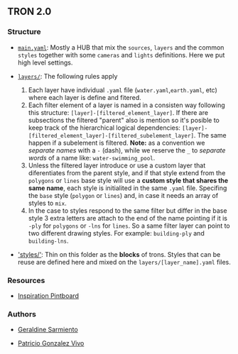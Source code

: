 ## TRON 2.0

### Structure

- [`main.yaml`](scene/main.yaml): Mostly a HUB that mix the `sources`, `layers` and the common `styles` together with some `cameras` and `lights` definitions. Here we put high level settings.
 - [`layers/`](scene/layers): The following rules apply
    1. Each layer have individual `.yaml` file (`water.yaml`,`earth.yaml`, etc) where each layer is define and fitered. 
    2. Each filter element of a layer is named in a consisten way following this structure: `[layer]-[filtered_element_layer]`. If there are subsections the filtered "parent" also is mention so it's posible to keep track of the hierarchical logical dependencies: `[layer]-[filtered_element_layer]-[filtered_subelement_layer]`. The same happen if a subelement is filtered. **Note:** as a convention we *separate names* with a `-` (dash), while we reserve the `_` to *separate words* of a name like: `water-swimming_pool`. 
    3. Unless the filtered layer introduce or use a custom layer that diferentiates from the parent style, and if that style extend from the `polygons` or `lines` base style will use a **custom style that shares the same name**, each style is initialited in the same `.yaml` file. Specifing the `base` style (`polygon` or `lines`) and, in case it needs an array of styles to `mix`.
    4. In the case to styles respond to the same filter but differ in the base style 3 extra letters are attach to the end of the name pointing if it is `-ply` for `polygons` or `-lns` for `lines`. So a same filter layer can point to two different drawing styles. For example: `building-ply` and `building-lns`.  

 - ['styles/'](scene/styles): Thin on this folder as the **blocks** of trons. Styles that can be reuse are defined here and mixed on the `layers/[layer_name].yaml` files.  

### Resources

- [Inspiration Pintboard](https://www.pinterest.com/patriciogonzv/tron-20/)

### Authors

- [Geraldine Sarmiento](https://twitter.com/sensescape)

- [Patricio Gonzalez Vivo](https://twitter.com/patriciogv)